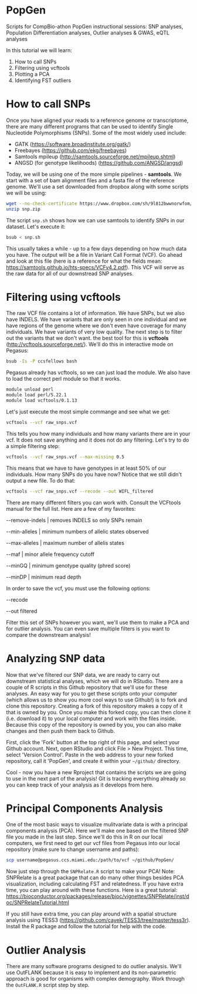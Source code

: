 # PopGen
Scripts for CompBio-athon PopGen instructional sessions: SNP analyses, Population Differentiation analyses, Outlier analyses &amp; GWAS, eQTL analyses

In this tutorial we will learn:
  1) How to call SNPs
  2) Filtering using vcftools
  3) Plotting a PCA
  4) Identifying FST outliers


# How to call SNPs
Once you have aligned your reads to a reference genome or transcriptome, there are many different programs that can be used to identify Single Nucleotide Polymorphisms (SNPs). Some of the most widely used include:
  * GATK (https://software.broadinstitute.org/gatk/)
  * Freebayes (https://github.com/ekg/freebayes)
  * Samtools mpileup (http://samtools.sourceforge.net/mpileup.shtml)
  * ANGSD (for genotype likelihoods) (https://github.com/ANGSD/angsd)

Today, we will be using one of the more simple pipelines - **samtools**. We start with a set of bam alignment files and a fasta file of the reference genome. We'll use a set downloaded from dropbox along with some scripts we will be using:

```bash
wget --no-check-certificate https://www.dropbox.com/sh/9l812bwwnorwfom/AAAF3VYK1VmVLMlXzeR-aWtFa?dl=1 -O snp.zip
unzip snp.zip
```

The script `snp.sh` shows how we can use samtools to identify SNPs in our dataset. Let's execute it:

```bash
bsub < snp.sh
```

This usually takes a while - up to a few days depending on how much data you have. The output will be a file in Variant Call Format (VCF). Go ahead and look at this file (here is a reference for what the fields mean: https://samtools.github.io/hts-specs/VCFv4.2.pdf). This VCF will serve as the raw data for all of our downstread SNP analyses.

# Filtering using vcftools
The raw VCF file contains a lot of information. We have SNPs, but we also have INDELS. We have variants that are only seen in one individual and we have regions of the genome where we don't even have coverage for many individuals. We have variants of very low quality. The next step is to filter out the variants that we don't want. the best tool for this is **vcftools** (http://vcftools.sourceforge.net/). We'll do this in interactive mode on Pegasus:
```bash
bsub -Is -P ccsfellows bash
```
Pegasus already has vcftools, so we can just load the module. We also have to load the correct perl module so that it works.
```bash
module unload perl
module load perl/5.22.1
module load vcftools/0.1.13
```
Let's just execute the most simple commange and see what we get:
```bash
vcftools --vcf raw_snps.vcf
```
This tells you how many individuals and how many variants there are in your vcf. It does not save anything and it does not do any filtering. Let's try to do a simple filtering step:
```bash
vcftools --vcf raw_snps.vcf --max-missing 0.5
```
This means that we have to have genotypes in at least 50% of our individuals. How many SNPs do you have now? Notice that we still didn't output a new file. To do that:
```bash
vcftools --vcf raw_snps.vcf --recode --out WIFL_filtered
```
There are many different filters you can work with. Consult the VCFtools manual for the full list. Here are a few of my favorites:

  --remove-indels | removes INDELS so only SNPs remain
  
  --min-alleles | minimum numbers of allelic states observed
  
  --max-alleles | maximum number of allelis states
  
  --maf | minor allele frequency cutoff
  
  --minGQ | minimum genotype quality (phred score)
  
  --minDP | minimum read depth
  
In order to save the vcf, you must use the following options:

  --recode
  
  --out filtered

Filter this set of SNPs however you want, we'll use them to make a PCA and for outlier analysis. You can even save multiple filters is you want to compare the downstream analysis!

# Analyzing SNP data
Now that we've filtered our SNP data, we are ready to carry out downstream statistical analyses, which we will do in RStudio. There are a couple of R scripts in this Github repository that we'll use for these analyses. An easy way for you to get these scripts onto your computer (which allows us to show you more cool ways to use Github!) is to fork and clone this repository. Creating a fork of this repository makes a copy of it that is owned by you. Once you make this forked copy, you can then clone it (i.e. download it) to your local computer and work with the files inside. Because this copy of the repository is owned by you, you can also make changes and then push them back to Github. 

First, click the 'Fork' button at the top right of this page, and select your Github account. Next, open RStudio and click File > New Project. This time, select 'Version Control'. Paste in the web address to your new forked repository, call it 'PopGen', and create it within your `~/github/` directory.

Cool - now you have a new Rproject that contains the scripts we are going to use in the next part of the analysis! Git is tracking everything already so you can keep track of your analysis as it develops from here.


# Principal Components Analysis
One of the most basic ways to visualize mulitvariate data is with a principal components analysis (PCA). Here we'll make one based on the filtered SNP file you made in the last step. Since we'll do this in R on our local computers, we first need to get our vcf files from Pegasus into our local repository (make sure to change username and paths):
```bash
scp username@pegasus.ccs.miami.edu:/path/to/vcf ~/github/PopGen/
```
Now just step through the `SNPRelate.R` script to make your PCA!
Note: SNPRelate is a great package that can do many other things besides PCA visualization, including calculating FST and relatedness. If you have extra time, you can play around with these functions. Here is a great tutorial: https://bioconductor.org/packages/release/bioc/vignettes/SNPRelate/inst/doc/SNPRelateTutorial.html

If you still have extra time, you can play around with a spatial structure analysis using TESS3 (https://github.com/cayek/TESS3/tree/master/tess3r). Install the R package and follow the tutorial for help with the code.

# Outlier Analysis
There are many software programs designed to do outlier analysis. We'll use OutFLANK because it is easy to implement and its non-parametric approach is good for organisms with complex demography. Work through the `OutFLANK.R` script step by step.
